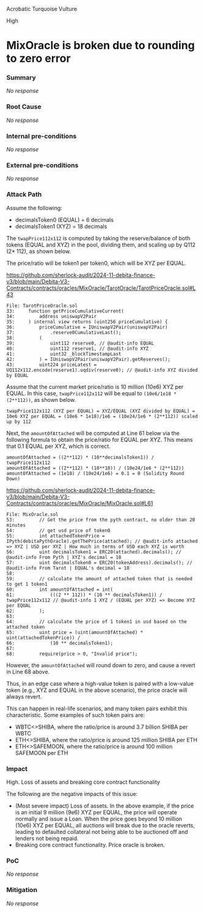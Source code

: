 Acrobatic Turquoise Vulture

High

# MixOracle is broken due to rounding to zero error

### Summary

_No response_

### Root Cause

_No response_

### Internal pre-conditions

_No response_

### External pre-conditions

_No response_

### Attack Path

Assume the following:

- decimalsToken0 (EQUAL) = 6 decimals
- decimalsToken1 (XYZ) = 18 decimals

The `twapPrice112x112` is computed by taking the reserve/balance of both tokens (EQUAL and XYZ) in the pool, dividing them, and scaling up by Q112 (2* 112), as shown below.

The price/ratio will be token1 per token0, which will be XYZ per EQUAL.

https://github.com/sherlock-audit/2024-11-debita-finance-v3/blob/main/Debita-V3-Contracts/contracts/oracles/MixOracle/TarotOracle/TarotPriceOracle.sol#L43

```solidity
File: TarotPriceOracle.sol
33:     function getPriceCumulativeCurrent(
34:         address uniswapV2Pair
35:     ) internal view returns (uint256 priceCumulative) {
36:         priceCumulative = IUniswapV2Pair(uniswapV2Pair)
37:             .reserve0CumulativeLast();
38:         (
39:             uint112 reserve0, // @audit-info EQUAL
40:             uint112 reserve1, // @audit-info XYZ
41:             uint32 _blockTimestampLast
42:         ) = IUniswapV2Pair(uniswapV2Pair).getReserves();
43:         uint224 priceLatest = UQ112x112.encode(reserve1).uqdiv(reserve0); // @audit-info XYZ divided by EQUAL
```

Assume that the current market price/ratio is 10 million (10e6) XYZ per EQUAL. In this case, `twapPrice112x112` will be equal to `(10e6/1e18 * (2**112))`, as shown below.

```solidity
twapPrice112x112 (XYZ per EQUAL) = XYZ/EQUAL (XYZ divided by EQUAL) = 10e6 XYZ per EQUAL = (10e6 * 1e18)/1e6 = (10e24/1e6 * (2**112)) scaled up by 112
```

Next, the `amountOfAttached` will be computed at Line 61 below via the following formula to obtain the price/ratio for EQUAL per XYZ. This means that 0.1 EQUAL per XYZ, which is correct.

```solidity
amountOfAttached = ((2**112) * (10**decimalsToken1)) / twapPrice112x112
amountOfAttached = ((2**112) * (10**18)) / (10e24/1e6 * (2**112))
amountOfAttached = (1e18) / (10e24/1e6) = 0.1 = 0 (Solidity Round Down)
```

https://github.com/sherlock-audit/2024-11-debita-finance-v3/blob/main/Debita-V3-Contracts/contracts/oracles/MixOracle/MixOracle.sol#L61

```solidity
File: MixOracle.sol
53:         // Get the price from the pyth contract, no older than 20 minutes
54:         // get usd price of token0
55:         int attachedTokenPrice = IPyth(debitaPythOracle).getThePrice(attached); // @audit-info attached => XYZ | USD per XYZ | How much in terms of USD each XYZ is worth
56:         uint decimalsToken1 = ERC20(attached).decimals(); // @audit-info From Pyth | XYZ's decimal = 18
57:         uint decimalsToken0 = ERC20(tokenAddress).decimals(); // @audit-info From Tarot | EQUAL's decimal = 18
58: 
59:         // calculate the amount of attached token that is needed to get 1 token1
60:         int amountOfAttached = int(
61:             (((2 ** 112)) * (10 ** decimalsToken1)) / twapPrice112x112 // @audit-info 1 XYZ / (EQUAL per XYZ) => Become XYZ per EQUAL
62:         );
63: 
64:         // calculate the price of 1 token1 in usd based on the attached token
65:         uint price = (uint(amountOfAttached) * uint(attachedTokenPrice)) /
66:             (10 ** decimalsToken1);
67: 
68:         require(price > 0, "Invalid price");
```

However, the `amountOfAttached` will round down to zero, and cause a revert in Line 68 above.

Thus, in an edge case where a high-value token is paired with a low-value token (e.g., XYZ and EQUAL in the above scenario), the price oracle will always revert.

This can happen in real-life scenarios, and many token pairs exhibit this characteristic. Some examples of such token pairs are:

- WBTC<>SHIBA, where the ratio/price is around 3.7 billion SHIBA per WBTC
- ETH<>SHIBA, where the ratio/price is around 125 million SHIBA per ETH
- ETH<>SAFEMOON, where the ratio/price is around 100 million SAFEMOON per ETH

### Impact

High. Loss of assets and breaking core contract functionality

The following are the negative impacts of this issue:

- (Most severe impact) Loss of assets. In the above example, if the price is an initial 9 million (9e6) XYZ per EQUAL, the price will operate normally and issue a Loan. When the price goes beyond 10 million (10e6) XYZ per EQUAL, all auctions will break due to the oracle reverts, leading to defaulted collateral not being able to be auctioned off and lenders not being repaid. 
- Breaking core contract functionality. Price oracle is broken.

### PoC

_No response_

### Mitigation

_No response_